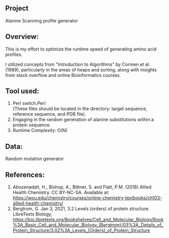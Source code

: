 ## Project
Alanine Scanning profile generator  

## Overview:
This is my effort to optimize the runtime speed of generating amino acid profiles.

I utilized concepts from "Introduction to Algorithms" by Cormen et al. (1989), particularly in the areas of heaps and sorting, along with insights from stack overflow and online Bioinformatics courses.
## Tool used: 
1. Perl switch.Perl <br>
(These files should be located in the directory: target sequence, reference sequence, and PDB file). 
2. Engaging in the random generation of alanine substitutions within a protein sequence.  
3. Runtime Complexity: O(N)

## Data:
Random mutation generator

## References: <br> 
1. Abozenadah, H., Bishop, A., Bittner, S. and Flatt, P.M. (2018) Allied Health Chemistry. CC BY-NC-SA.  Available at: https://wou.edu/chemistry/courses/online-chemistry-textbooks/ch103-allied-health-chemistry/ <br>
2. Bergtrom, G. Jan 3, 2021, 3.2 Levels (orders) of protein structure. LibreTexts Biology, https://bio.libretexts.org/Bookshelves/Cell_and_Molecular_Biology/Book%3A_Basic_Cell_and_Molecular_Biology_(Bergtrom)/03%3A_Details_of_Protein_Structure/3.02%3A_Levels_(Orders)_of_Protein_Structure

